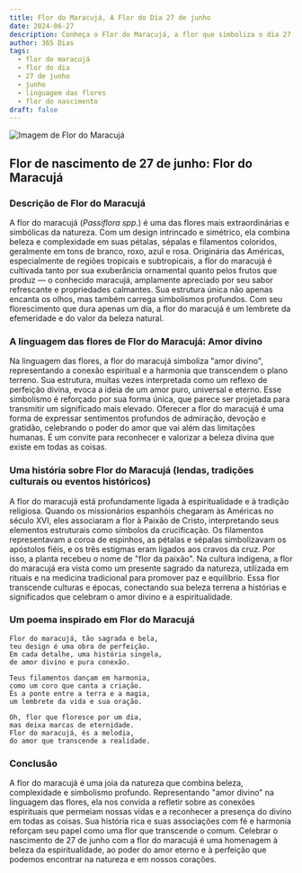 ```yaml
---
title: Flor do Maracujá, A Flor do Dia 27 de junho
date: 2024-06-27
description: Conheça o Flor do Maracujá, a flor que simboliza o dia 27 de junho e seu significado 'Amor divino'. Explore a beleza e o simbolismo desta flor encantadora.
author: 365 Dias
tags:
  - flor do maracujá
  - flor do dia
  - 27 de junho
  - junho
  - linguagem das flores
  - flor do nascimento
draft: false
---
```


![Imagem de Flor do Maracujá](https://cdn.pixabay.com/photo/2016/10/06/03/32/watch-flowers-1718103_640.jpg#center)


## Flor de nascimento de 27 de junho: Flor do Maracujá

### Descrição de Flor do Maracujá

A flor do maracujá (_Passiflora spp._) é uma das flores mais extraordinárias e simbólicas da natureza. Com um design intrincado e simétrico, ela combina beleza e complexidade em suas pétalas, sépalas e filamentos coloridos, geralmente em tons de branco, roxo, azul e rosa. Originária das Américas, especialmente de regiões tropicais e subtropicais, a flor do maracujá é cultivada tanto por sua exuberância ornamental quanto pelos frutos que produz — o conhecido maracujá, amplamente apreciado por seu sabor refrescante e propriedades calmantes. Sua estrutura única não apenas encanta os olhos, mas também carrega simbolismos profundos. Com seu florescimento que dura apenas um dia, a flor do maracujá é um lembrete da efemeridade e do valor da beleza natural.

### A linguagem das flores de Flor do Maracujá: Amor divino

Na linguagem das flores, a flor do maracujá simboliza "amor divino", representando a conexão espiritual e a harmonia que transcendem o plano terreno. Sua estrutura, muitas vezes interpretada como um reflexo de perfeição divina, evoca a ideia de um amor puro, universal e eterno. Esse simbolismo é reforçado por sua forma única, que parece ser projetada para transmitir um significado mais elevado. Oferecer a flor do maracujá é uma forma de expressar sentimentos profundos de admiração, devoção e gratidão, celebrando o poder do amor que vai além das limitações humanas. É um convite para reconhecer e valorizar a beleza divina que existe em todas as coisas.

### Uma história sobre Flor do Maracujá (lendas, tradições culturais ou eventos históricos)

A flor do maracujá está profundamente ligada à espiritualidade e à tradição religiosa. Quando os missionários espanhóis chegaram às Américas no século XVI, eles associaram a flor à Paixão de Cristo, interpretando seus elementos estruturais como símbolos da crucificação. Os filamentos representavam a coroa de espinhos, as pétalas e sépalas simbolizavam os apóstolos fiéis, e os três estigmas eram ligados aos cravos da cruz. Por isso, a planta recebeu o nome de "flor da paixão". Na cultura indígena, a flor do maracujá era vista como um presente sagrado da natureza, utilizada em rituais e na medicina tradicional para promover paz e equilíbrio. Essa flor transcende culturas e épocas, conectando sua beleza terrena a histórias e significados que celebram o amor divino e a espiritualidade.

### Um poema inspirado em Flor do Maracujá

```
Flor do maracujá, tão sagrada e bela,  
teu design é uma obra de perfeição.  
Em cada detalhe, uma história singela,  
de amor divino e pura conexão.  

Teus filamentos dançam em harmonia,  
como um coro que canta a criação.  
És a ponte entre a terra e a magia,  
um lembrete da vida e sua oração.  

Oh, flor que floresce por um dia,  
mas deixa marcas de eternidade.  
Flor do maracujá, és a melodia,  
do amor que transcende a realidade.  
```

### Conclusão

A flor do maracujá é uma joia da natureza que combina beleza, complexidade e simbolismo profundo. Representando "amor divino" na linguagem das flores, ela nos convida a refletir sobre as conexões espirituais que permeiam nossas vidas e a reconhecer a presença do divino em todas as coisas. Sua história rica e suas associações com fé e harmonia reforçam seu papel como uma flor que transcende o comum. Celebrar o nascimento de 27 de junho com a flor do maracujá é uma homenagem à beleza da espiritualidade, ao poder do amor eterno e à perfeição que podemos encontrar na natureza e em nossos corações.
